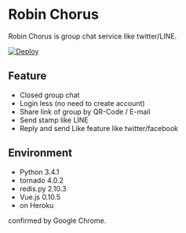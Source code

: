 Robin Chorus
===========

Robin Chorus is group chat service like twitter/LINE.

[![Deploy](https://www.herokucdn.com/deploy/button.png)](https://heroku.com/deploy?template=https://github.com/icoxfog417/robinchorus.git)

## Feature

* Closed group chat
* Login less (no need to create account)
* Share link of group by QR-Code / E-mail
* Send stamp like LINE
* Reply and send Like feature like twitter/facebook


## Environment

* Python 3.4.1
* tornado 4.0.2
* redis.py 2.10.3
* Vue.js 0.10.5
* on Heroku

confirmed by Google Chrome.
